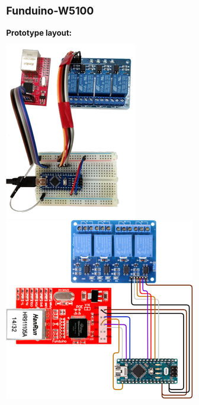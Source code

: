 # Funduino-W5100
## Prototype layout:
![Prototype pic](https://github.com/stuartdd/Funduino-W5100/blob/master/pic001.png)
![Prototype wiring](https://github.com/stuartdd/Funduino-W5100/blob/master/Wiring.png)

